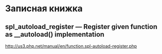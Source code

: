 Записная книжка
===============

spl_autoload_register  — Register given function as __autoload() implementation
-------------------------------------------------------------------------------
http://us3.php.net/manual/en/function.spl-autoload-register.php